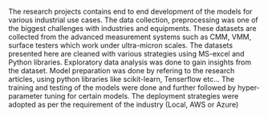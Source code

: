 The research projects contains end to end development of the models for various industrial use cases.
The data collection, preprocessing was one of the biggest challenges with industries and equipments.
These datasets are collected from the advanced measurement systems such as CMM, VMM, surface testers which work under ultra-micron scales.
The datasets presented here are cleaned with various strategies using MS-excel and Python libraries.
Exploratory data analysis was done to gain insights from the dataset.
Model preparation was done by refering to the research articles, using python libraries like scikit-learn, Tenserflow etc...
The training and testing of the models were done and further followed by hyper-parameter tuning for certain models.
The deployment strategies were adopted as per the requirement of the industry (Local, AWS or Azure)
